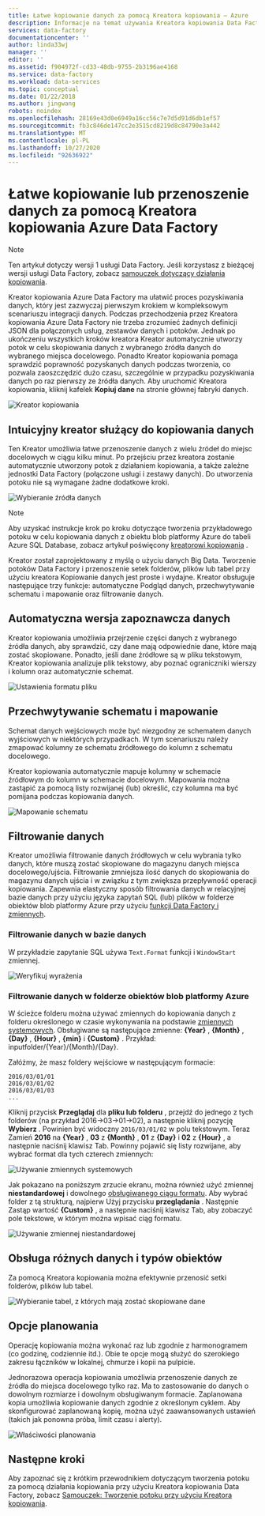 ```yaml
---
title: Łatwe kopiowanie danych za pomocą Kreatora kopiowania — Azure
description: Informacje na temat używania Kreatora kopiowania Data Factory do kopiowania danych z obsługiwanych źródeł danych do ujścia.
services: data-factory
documentationcenter: ''
author: linda33wj
manager: ''
editor: ''
ms.assetid: f904972f-cd33-48db-9755-2b3196ae4168
ms.service: data-factory
ms.workload: data-services
ms.topic: conceptual
ms.date: 01/22/2018
ms.author: jingwang
robots: noindex
ms.openlocfilehash: 28169e43d0e6949a16cc56c7e7d5d91d6db1ef57
ms.sourcegitcommit: fb3c846de147cc2e3515cd8219d8c84790e3a442
ms.translationtype: MT
ms.contentlocale: pl-PL
ms.lasthandoff: 10/27/2020
ms.locfileid: "92636922"
---
```

# <a name="copy-or-move-data-easily-with-azure-data-factory-copy-wizard"></a>Łatwe kopiowanie lub przenoszenie danych za pomocą Kreatora kopiowania Azure Data Factory
> [!NOTE]
> Ten artykuł dotyczy wersji 1 usługi Data Factory. Jeśli korzystasz z bieżącej wersji usługi Data Factory, zobacz [samouczek dotyczący działania kopiowania](../quickstart-create-data-factory-dot-net.md). 


Kreator kopiowania Azure Data Factory ma ułatwić proces pozyskiwania danych, który jest zazwyczaj pierwszym krokiem w kompleksowym scenariuszu integracji danych. Podczas przechodzenia przez Kreatora kopiowania Azure Data Factory nie trzeba zrozumieć żadnych definicji JSON dla połączonych usług, zestawów danych i potoków. Jednak po ukończeniu wszystkich kroków kreatora Kreator automatycznie utworzy potok w celu skopiowania danych z wybranego źródła danych do wybranego miejsca docelowego. Ponadto Kreator kopiowania pomaga sprawdzić poprawność pozyskanych danych podczas tworzenia, co pozwala zaoszczędzić dużo czasu, szczególnie w przypadku pozyskiwania danych po raz pierwszy ze źródła danych. Aby uruchomić Kreatora kopiowania, kliknij kafelek **Kopiuj dane** na stronie głównej fabryki danych.

![Kreator kopiowania](./media/data-factory-copy-wizard/copy-data-wizard.png)

## <a name="an-intuitive-wizard-for-copying-data"></a>Intuicyjny kreator służący do kopiowania danych
Ten Kreator umożliwia łatwe przenoszenie danych z wielu źródeł do miejsc docelowych w ciągu kilku minut. Po przejściu przez kreatora zostanie automatycznie utworzony potok z działaniem kopiowania, a także zależne jednostki Data Factory (połączone usługi i zestawy danych). Do utworzenia potoku nie są wymagane żadne dodatkowe kroki.   

![Wybieranie źródła danych](./media/data-factory-copy-wizard/select-data-source-page.png)

> [!NOTE]
> Aby uzyskać instrukcje krok po kroku dotyczące tworzenia przykładowego potoku w celu kopiowania danych z obiektu blob platformy Azure do tabeli Azure SQL Database, zobacz artykuł poświęcony [kreatorowi kopiowania](data-factory-copy-data-wizard-tutorial.md) . 
> 
> 

Kreator został zaprojektowany z myślą o użyciu danych Big Data. Tworzenie potoków Data Factory i przenoszenie setek folderów, plików lub tabel przy użyciu kreatora Kopiowanie danych jest proste i wydajne. Kreator obsługuje następujące trzy funkcje: automatyczne Podgląd danych, przechwytywanie schematu i mapowanie oraz filtrowanie danych. 

## <a name="automatic-data-preview"></a>Automatyczna wersja zapoznawcza danych
Kreator kopiowania umożliwia przejrzenie części danych z wybranego źródła danych, aby sprawdzić, czy dane mają odpowiednie dane, które mają zostać skopiowane. Ponadto, jeśli dane źródłowe są w pliku tekstowym, Kreator kopiowania analizuje plik tekstowy, aby poznać ograniczniki wierszy i kolumn oraz automatycznie schemat. 

![Ustawienia formatu pliku](./media/data-factory-copy-wizard/file-format-settings.png)

## <a name="schema-capture-and-mapping"></a>Przechwytywanie schematu i mapowanie
Schemat danych wejściowych może być niezgodny ze schematem danych wyjściowych w niektórych przypadkach. W tym scenariuszu należy zmapować kolumny ze schematu źródłowego do kolumn z schematu docelowego. 

Kreator kopiowania automatycznie mapuje kolumny w schemacie źródłowym do kolumn w schemacie docelowym. Mapowania można zastąpić za pomocą listy rozwijanej (lub) określić, czy kolumna ma być pomijana podczas kopiowania danych.   

![Mapowanie schematu](./media/data-factory-copy-wizard/schema-mapping.png)

## <a name="filtering-data"></a>Filtrowanie danych
Kreator umożliwia filtrowanie danych źródłowych w celu wybrania tylko danych, które muszą zostać skopiowane do magazynu danych miejsca docelowego/ujścia. Filtrowanie zmniejsza ilość danych do skopiowania do magazynu danych ujścia i w związku z tym zwiększa przepływność operacji kopiowania. Zapewnia elastyczny sposób filtrowania danych w relacyjnej bazie danych przy użyciu języka zapytań SQL (lub) plików w folderze obiektów blob platformy Azure przy użyciu [funkcji Data Factory i zmiennych](data-factory-functions-variables.md).   

### <a name="filtering-of-data-in-a-database"></a>Filtrowanie danych w bazie danych
W przykładzie zapytanie SQL używa `Text.Format` funkcji i `WindowStart` zmiennej. 

![Weryfikuj wyrażenia](./media/data-factory-copy-wizard/validate-expressions.png)

### <a name="filtering-of-data-in-an-azure-blob-folder"></a>Filtrowanie danych w folderze obiektów blob platformy Azure
W ścieżce folderu można używać zmiennych do kopiowania danych z folderu określonego w czasie wykonywania na podstawie [zmiennych systemowych](data-factory-functions-variables.md#data-factory-system-variables). Obsługiwane są następujące zmienne: **{Year}** , **{Month}** , **{Day}** , **{Hour}** , **{min}** i **{Custom}** . Przykład: inputfolder/{Year}/{Month}/{Day}.

Załóżmy, że masz foldery wejściowe w następującym formacie:

```text
2016/03/01/01
2016/03/01/02
2016/03/01/03
...
```

Kliknij przycisk **Przeglądaj** dla **pliku lub folderu** , przejdź do jednego z tych folderów (na przykład 2016->03->01->02), a następnie kliknij pozycję **Wybierz** . Powinien być widoczny `2016/03/01/02` w polu tekstowym. Teraz Zamień **2016** na **{Year}** , **03** z **{Month}** , **01** z **{Day}** i **02** z **{Hour}** , a następnie naciśnij klawisz Tab. Powinny pojawić się listy rozwijane, aby wybrać format dla tych czterech zmiennych:

![Używanie zmiennych systemowych](./media/data-factory-copy-wizard/blob-standard-variables-in-folder-path.png)   

Jak pokazano na poniższym zrzucie ekranu, można również użyć zmiennej **niestandardowej** i dowolnego [obsługiwanego ciągu formatu](/dotnet/standard/base-types/custom-date-and-time-format-strings). Aby wybrać folder z tą strukturą, najpierw Użyj przycisku **przeglądania** . Następnie Zastąp wartość **{Custom}** , a następnie naciśnij klawisz Tab, aby zobaczyć pole tekstowe, w którym można wpisać ciąg formatu.     

![Używanie zmiennej niestandardowej](./media/data-factory-copy-wizard/blob-custom-variables-in-folder-path.png)

## <a name="support-for-diverse-data-and-object-types"></a>Obsługa różnych danych i typów obiektów
Za pomocą Kreatora kopiowania można efektywnie przenosić setki folderów, plików lub tabel.

![Wybieranie tabel, z których mają zostać skopiowane dane](./media/data-factory-copy-wizard/select-tables-to-copy-data.png)

## <a name="scheduling-options"></a>Opcje planowania
Operację kopiowania można wykonać raz lub zgodnie z harmonogramem (co godzinę, codziennie itd.). Obie te opcje mogą służyć do szerokiego zakresu łączników w lokalnej, chmurze i kopii na pulpicie.

Jednorazowa operacja kopiowania umożliwia przenoszenie danych ze źródła do miejsca docelowego tylko raz. Ma to zastosowanie do danych o dowolnym rozmiarze i dowolnym obsługiwanym formacie. Zaplanowana kopia umożliwia kopiowanie danych zgodnie z określonym cyklem. Aby skonfigurować zaplanowaną kopię, można użyć zaawansowanych ustawień (takich jak ponowna próba, limit czasu i alerty).

![Właściwości planowania](./media/data-factory-copy-wizard/scheduling-properties.png)

## <a name="next-steps"></a>Następne kroki
Aby zapoznać się z krótkim przewodnikiem dotyczącym tworzenia potoku za pomocą działania kopiowania przy użyciu Kreatora kopiowania Data Factory, zobacz [Samouczek: Tworzenie potoku przy użyciu Kreatora kopiowania](data-factory-copy-data-wizard-tutorial.md).